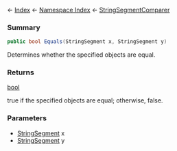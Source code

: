 ← [Index](Api-Index) ← [Namespace Index](Namespace-Index) ← [StringSegmentComparer](VRage.Game.ModAPI.Ingame.Utilities.StringSegmentComparer)

### Summary

```csharp
public bool Equals(StringSegment x, StringSegment y)
```

Determines whether the specified objects are equal.

### Returns

[bool](https://docs.microsoft.com/en-us/dotnet/api/System.Boolean?view=netframework-4.6)

true if the specified objects are equal; otherwise, false.

### Parameters

* [StringSegment](VRage.Game.ModAPI.Ingame.Utilities.StringSegment) x
* [StringSegment](VRage.Game.ModAPI.Ingame.Utilities.StringSegment) y
